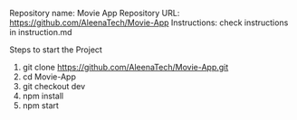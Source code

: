 Repository name: Movie App
Repository URL: https://github.com/AleenaTech/Movie-App
Instructions: check instructions in instruction.md

Steps to start the Project

1. git clone https://github.com/AleenaTech/Movie-App.git
2. cd Movie-App
3. git checkout dev
4. npm install
5. npm start
